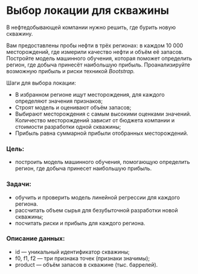 # Выбор локации для скважины
В нефтедобывающей компании нужно решить, где бурить новую скважину.

Вам предоставлены пробы нефти в трёх регионах: в каждом 10 000 месторождений, где измерили качество нефти и объём её запасов. Постройте модель машинного обучения, которая поможет определить регион, где добыча принесёт наибольшую прибыль. Проанализируйте возможную прибыль и риски техникой *Bootstrap.*

Шаги для выбора локации:

+ В избранном регионе ищут месторождения, для каждого определяют значения признаков;
+ Строят модель и оценивают объём запасов;
+ Выбирают месторождения с самым высокими оценками значений. Количество месторождений зависит от бюджета компании и стоимости разработки одной скважины;
+ Прибыль равна суммарной прибыли отобранных месторождений.

### Цель:
+ построить модель машинного обучения, помогающую определить регион, где добыча принесет наибольшую прибыль.

### Задачи:
+ обучить и проверить модель линейной регрессии для каждого региона.
+ рассчитать объем сырья для безубыточной разработки новой скважины;
+ посчитать риски и прибыль для каждого региона.
    
### Описание данных:
+ id — уникальный идентификатор скважины;
+ f0, f1, f2 — три признака точек (признаки значимы);
+ product — объём запасов в скважине (тыс. баррелей).
